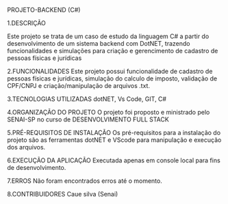 PROJETO-BACKEND (C#)

1.DESCRIÇÃO

Este projeto se trata de um caso de estudo da linguagem C# a partir do desenvolvimento de um sistema backend com DotNET, trazendo funcionalidades e simulações para criação e gerencimento de cadastro de pessoas físicas e jurídicas

2.FUNCIONALIDADES
Este projeto possui funcionalidade de cadastro de pessoas físicas e jurídicas, simulação do calculo de imposto, validação de CPF/CNPJ e criação/manipulação de arquivos .txt.

3.TECNOLOGIAS UTILIZADAS
dotNET, Vs Code, GIT, C#

4.ORGANIZAÇÃO DO PROJETO
O projeto foi proposto e ministrado pelo SENAI-SP no curso de DESENVOLVIMENTO FULL STACK

5.PRÉ-REQUISITOS DE INSTALAÇÃO
Os pré-requisitos para a instalação do projeto são as ferramentas dotNET e VScode para manipulação e execução dos arquivos.

6.EXECUÇÃO DA APLICAÇÃO
Executada apenas em console local para fins de desenvolvimento.

7.ERROS
Não foram encontrados erros até o momento.

8.CONTRIBUIDORES
Caue silva (Senai)
